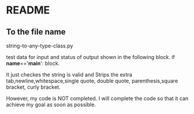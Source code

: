# README
## To the file name 
string-to-any-type-class.py

test data for input and status of output shown in the following block.
if __name__=='__main__': block.

It just checkes the string is valid and 
Strips the extra tab,newline,whitespace,single quote, double quote, parenthesis,square bracket, curly bracket.

However, my code is NOT completed.
I will complete the code so that it can achieve my goal as soon as possible.
